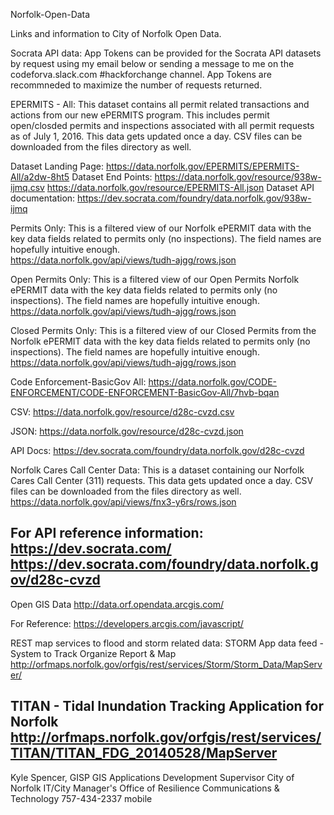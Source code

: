 Norfolk-Open-Data

Links and information to City of Norfolk Open Data.

Socrata API data:
App Tokens can be provided for the Socrata API datasets by request using my email below or sending a message to me on the codeforva.slack.com #hackforchange channel.  App Tokens are recommneded to maximize the number of requests returned.  

EPERMITS - All: This dataset contains all permit related transactions and actions from our new ePERMITS program. This includes permit open/closded permits and inspections associated with all permit requests as of July 1, 2016. This data gets updated once a day. CSV files can be downloaded from the files directory as well.

Dataset Landing Page: 
https://data.norfolk.gov/EPERMITS/EPERMITS-All/a2dw-8ht5
Dataset End Points:
https://data.norfolk.gov/resource/938w-ijmq.csv
https://data.norfolk.gov/resource/EPERMITS-All.json
Dataset API documentation:
https://dev.socrata.com/foundry/data.norfolk.gov/938w-ijmq

Permits Only:  This is a filtered view of our Norfolk ePERMIT data with the key data fields related to permits only (no inspections).  The field names are hopefully intuitive enough.  
https://data.norfolk.gov/api/views/tudh-ajgg/rows.json

Open Permits Only:  This is a filtered view of our Open Permits Norfolk ePERMIT data with the key data fields related to permits only (no inspections).  The field names are hopefully intuitive enough.  
https://data.norfolk.gov/api/views/tudh-ajgg/rows.json

Closed Permits Only:  This is a filtered view of our Closed Permits from the Norfolk ePERMIT data with the key data fields related to permits only (no inspections).  The field names are hopefully intuitive enough.  
https://data.norfolk.gov/api/views/tudh-ajgg/rows.json

Code Enforcement-BasicGov All:
https://data.norfolk.gov/CODE-ENFORCEMENT/CODE-ENFORCEMENT-BasicGov-All/7hvb-bqan

  CSV: https://data.norfolk.gov/resource/d28c-cvzd.csv

  JSON: https://data.norfolk.gov/resource/d28c-cvzd.json

  API Docs: https://dev.socrata.com/foundry/data.norfolk.gov/d28c-cvzd


Norfolk Cares Call Center Data:  This is a dataset containing our Norfolk Cares Call Center (311) requests.  This data gets updated once a day. CSV files can be downloaded from the files directory as well.
https://data.norfolk.gov/api/views/fnx3-y6rs/rows.json


For API reference information:
https://dev.socrata.com/
https://dev.socrata.com/foundry/data.norfolk.gov/d28c-cvzd
------------------------------------------------------------------------------------------------------------------------------------------
Open GIS Data
http://data.orf.opendata.arcgis.com/

For Reference: 
https://developers.arcgis.com/javascript/

REST map services to flood and storm related data:
STORM App data feed - System to Track Organize Report & Map
http://orfmaps.norfolk.gov/orfgis/rest/services/Storm/Storm_Data/MapServer/

TITAN - Tidal Inundation Tracking Application for Norfolk
http://orfmaps.norfolk.gov/orfgis/rest/services/TITAN/TITAN_FDG_20140528/MapServer
------------------------------------------------------------------------------------------------------------------------------------------

Kyle Spencer, GISP
GIS  Applications Development Supervisor
City of Norfolk
IT/City Manager's Office of Resilience
Communications & Technology
757-434-2337 mobile


